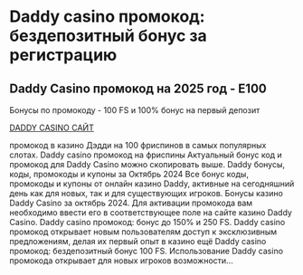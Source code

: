 # Daddy casino промокод: бездепозитный бонус за регистрацию

## Daddy Casino промокод на 2025 год - E100

Бонусы по промокоду - 100 FS и 100% бонус на первый депозит

[DADDY CASINO САЙТ](https://linkcasino.ru/daddy_e100)




промокод в казино Дэдди на 100 фриспинов в самых популярных слотах. Daddy casino промокод  на фриспины Актуальный бонус код и промокод для Daddy Casino можно скопировать выше. Daddy бонусы, коды, промокоды и купоны за Октябрь 2024 Все бонус коды, промокоды и купоны от онлайн казино Daddy, активные на сегодняшний день как для новых, так и для существующих игроков. Бонусы казино Daddy Casino за октябрь 2024. Для активации промокода вам необходимо ввести его в соответствующее поле на сайте казино Daddy Casino. Daddy casino промокод: бонус до 150% и 250 FS. Daddy casino промокод открывает новым пользователям доступ к эксклюзивным предложениям, делая их первый опыт в казино ещё Daddy casino промокод: бездепозитный бонус 100 FS. Использование Daddy casino промокода открывает для новых игроков возможности...
